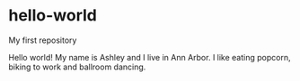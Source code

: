 # hello-world
My first repository

Hello world! My name is Ashley and I live in Ann Arbor. I like eating popcorn, biking to work and ballroom dancing.

